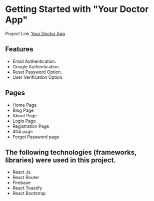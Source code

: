 # Getting Started with "Your Doctor App"

Project Link [Your Doctor App](https://ur-dr1.web.app/)

## Features

- Email Authentication.
- Google Authentication.
- Reset Password Option.
- User Verification Option.

## Pages

- Home Page
- Blog Page
- About Page
- Login Page
- Registration Page
- 404 page
- Forgot Password page


## The following technologies (frameworks, libraries) were used in this project.

- React Js
- React Router
- Firebase
- React Toastify
- React Bootstrap
